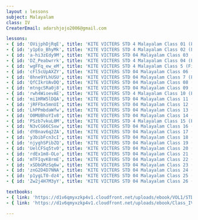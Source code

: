 ```yaml
--- 
layout : lessons 
subject: Malayalam
class: IV
CreaterEmail: adarshjojo2006@gmail.com

lessons: 
- { id: 'OVijphDjRqE', title: 'KITE VICTERS STD 4 Malayalam Class 01 (First Bell-ഫസ്റ്റ് ബെല്‍)' }
- { id: 'y1pEo_BhyMk', title: 'KITE VICTERS STD 4 Malayalam Class 02 (First Bell-ഫസ്റ്റ് ബെല്‍)' }
- { id: 'a-hi3zEdy9M', title: 'KITE VICTERS STD 04 Malayalam Class 03 (First Bell-ഫസ്റ്റ് ബെല്‍)' }
- { id: 'DZ_Peabwrrk', title: 'KITE VICTERS STD 4 Malayalam Class 04 (First Bell-ഫസ്റ്റ് ബെല്‍)' }
- { id: 'wgFFq_ew_eM', title: 'KITE VICTERS STD 4 Malayalam Class 5 (First Bell-ഫസ്റ്റ് ബെല്‍)' }
- { id: 'cFl5cUpAXZY', title: 'KITE VICTERS STD 04 Malayalam Class 06 (First Bell-ഫസ്റ്റ് ബെല്‍)' }
- { id: '8hne9YLhUSU', title: 'KITE VICTERS STD 04 Malayalam Class 7 (First Bell-ഫസ്റ്റ് ബെല്‍)' }
- { id: 'QfCIkrUAvDQ', title: 'KITE VICTERS STD 04 Malayalam Class 08 (First Bell-ഫസ്റ്റ് ബെല്‍)' }
- { id: 'mtngcSRa0j8', title: 'KITE VICTERS STD 04 Malayalam Class 09 (First Bell-ഫസ്റ്റ് ബെല്‍)' }
- { id: 'rwh4WioevAE', title: 'KITE VICTERS STD 4 Malayalam Class 10 (First Bell-ഫസ്റ്റ് ബെല്‍)' }
- { id: 'mi1HRW5lDQA', title: 'KITE VICTERS STD 04 Malayalam Class 11 (First Bell-ഫസ്റ്റ് ബെല്‍)' }
- { id: 'jRFFbx5mnUI', title: 'KITE VICTERS STD 04 Malayalam Class 12 (First Bell-ഫസ്റ്റ് ബെല്‍)' }
- { id: 'LhPPmbdaWfw', title: 'KITE VICTERS STD 04 Malayalam Class 13 (First Bell-ഫസ്റ്റ് ബെല്‍)' }
- { id: 'O0MUBhoYIv8', title: 'KITE VICTERS STD 04 Malayalam Class 14 (First Bell-ഫസ്റ്റ് ബെല്‍)' }
- { id: 'PSzb7vkuL0M', title: 'KITE VICTERS STD 4 Malayalam Class 15 (First Bell-ഫസ്റ്റ് ബെല്‍)' }
- { id: 'N3vCG66CSxw', title: 'KITE VICTERS STD 04 Malayalam Class 16 (First Bell-ഫസ്റ്റ് ബെല്‍)' }
- { id: 'dYBnav6q2ZA', title: 'KITE VICTERS STD 04 Malayalam Class 17 (First Bell-ഫസ്റ്റ് ബെല്‍)' }
- { id: 'y3bibFcn3cI', title: 'KITE VICTERS STD 04 Malayalam Class 18 (First Bell-ഫസ്റ്റ് ബെല്‍)' }
- { id: 'njyghSPibZQ', title: 'KITE VICTERS STD 04 Malayalam Class 19 (First Bell-ഫസ്റ്റ് ബെല്‍)' }
- { id: 'UelCFSq5tv0', title: 'KITE VICTERS STD 04 Malayalam Class 20 (First Bell-ഫസ്റ്റ് ബെല്‍)' }
- { id: 'rdEx1m8-OLo', title: 'KITE VICTERS STD 04 Malayalam Class 21 (First Bell-ഫസ്റ്റ് ബെല്‍)' }
- { id: 'mTFIqvK8rmE', title: 'KITE VICTERS STD 04 Malayalam Class 22 (First Bell-ഫസ്റ്റ് ബെല്‍)' }
- { id: 'xSDbGMzSq6w', title: 'KITE VICTERS STD 04 Malayalam Class 23 (First Bell-ഫസ്റ്റ് ബെല്‍)' }
- { id: 'znG2D4D7NNA', title: 'KITE VICTERS STD 04 Malayalam Class 24 (First Bell-ഫസ്റ്റ് ബെല്‍)' }
- { id: 'p1ygLT0-dz4', title: 'KITE VICTERS STD 04 Malayalam Class 25 (First Bell-ഫസ്റ്റ് ബെല്‍)' }
- { id: 'Zw2j4H7M3yY', title: 'KITE VICTERS STD 04 Malayalam Class 26 (First Bell-ഫസ്റ്റ് ബെല്‍)' }

textbooks:
- { link: 'https://d1v6qmyxzkp4v1.cloudfront.net/uploads/ebook/VOL1/STD4/KeralaPadavali/KeralaPadavali.pdf', title: 'Malayalam Part -1' , medium: ' ' }
- { link: 'https://d1v6qmyxzkp4v1.cloudfront.net/uploads/ebook/Class_IV/Malayalam%20Reader_Vol_II/1-56.pdf', title: 'Malayalam Part -2' , medium: ' ' }

--- 
```


